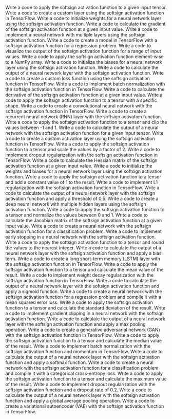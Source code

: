 Write a code to apply the softsign activation function to a given input tensor.
Write a code to create a custom layer using the softsign activation function in TensorFlow.
Write a code to initialize weights for a neural network layer using the softsign activation function.
Write a code to calculate the gradient of the softsign activation function at a given input value.
Write a code to implement a neural network with multiple layers using the softsign activation function.
Write a code to create a model in TensorFlow with a softsign activation function for a regression problem.
Write a code to visualize the output of the softsign activation function for a range of input values.
Write a code to apply the softsign activation function element-wise to a NumPy array.
Write a code to initialize the biases for a neural network layer using the softsign activation function.
Write a code to calculate the output of a neural network layer with the softsign activation function.
Write a code to create a custom loss function using the softsign activation function in TensorFlow.
Write a code to implement batch normalization with the softsign activation function in TensorFlow.
Write a code to calculate the derivative of the softsign activation function at a given input value.
Write a code to apply the softsign activation function to a tensor with a specific shape.
Write a code to create a convolutional neural network with the softsign activation function in TensorFlow.
Write a code to create a recurrent neural network (RNN) layer with the softsign activation function.
Write a code to apply the softsign activation function to a tensor and clip the values between -1 and 1.
Write a code to calculate the output of a neural network with the softsign activation function for a given input tensor.
Write a code to create a custom activation layer using the softsign activation function in TensorFlow.
Write a code to apply the softsign activation function to a tensor and scale the values by a factor of 2.
Write a code to implement dropout regularization with the softsign activation function in TensorFlow.
Write a code to calculate the Hessian matrix of the softsign activation function at a given input value.
Write a code to initialize the weights and biases for a neural network layer using the softsign activation function.
Write a code to apply the softsign activation function to a tensor and add a constant value of 1 to the result.
Write a code to implement L1 regularization with the softsign activation function in TensorFlow.
Write a code to calculate the output of a neural network layer with the softsign activation function and apply a threshold of 0.5.
Write a code to create a deep neural network with multiple hidden layers using the softsign activation function.
Write a code to apply the softsign activation function to a tensor and normalize the values between 0 and 1.
Write a code to calculate the Jacobian matrix of the softsign activation function at a given input value.
Write a code to create a neural network with the softsign activation function for a classification problem.
Write a code to implement early stopping in a neural network with the softsign activation function.
Write a code to apply the softsign activation function to a tensor and round the values to the nearest integer.
Write a code to calculate the output of a neural network layer with the softsign activation function and apply a bias term.
Write a code to create a long short-term memory (LSTM) layer with the softsign activation function in TensorFlow.
Write a code to apply the softsign activation function to a tensor and calculate the mean value of the result.
Write a code to implement weight decay regularization with the softsign activation function in TensorFlow.
Write a code to calculate the output of a neural network layer with the softsign activation function and apply a sigmoid function.
Write a code to create a neural network with the softsign activation function for a regression problem and compile it with a mean squared error loss.
Write a code to apply the softsign activation function to a tensor and calculate the standard deviation of the result.
Write a code to implement gradient clipping in a neural network with the softsign activation function.
Write a code to calculate the output of a neural network layer with the softsign activation function and apply a max pooling operation.
Write a code to create a generative adversarial network (GAN) with the softsign activation function in TensorFlow.
Write a code to apply the softsign activation function to a tensor and calculate the median value of the result.
Write a code to implement batch normalization with the softsign activation function and momentum in TensorFlow.
Write a code to calculate the output of a neural network layer with the softsign activation function and apply a softmax function.
Write a code to create a neural network with the softsign activation function for a classification problem and compile it with a categorical cross-entropy loss.
Write a code to apply the softsign activation function to a tensor and calculate the maximum value of the result.
Write a code to implement dropout regularization with the softsign activation function and a dropout rate of 0.2.
Write a code to calculate the output of a neural network layer with the softsign activation function and apply a global average pooling operation.
Write a code to create a variational autoencoder (VAE) with the softsign activation function in TensorFlow.